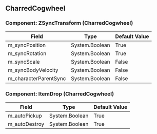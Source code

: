 ## CharredCogwheel

### Component: ZSyncTransform (CharredCogwheel)

|Field|Type|Default Value|
|-----|----|-------------|
|m_syncPosition|System.Boolean|True|
|m_syncRotation|System.Boolean|True|
|m_syncScale|System.Boolean|False|
|m_syncBodyVelocity|System.Boolean|False|
|m_characterParentSync|System.Boolean|False|

### Component: ItemDrop (CharredCogwheel)

|Field|Type|Default Value|
|-----|----|-------------|
|m_autoPickup|System.Boolean|True|
|m_autoDestroy|System.Boolean|True|

